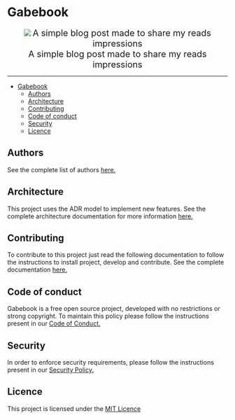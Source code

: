 # Gabebook

<div align="center">
  <img src="https://skills.thijs.gg/icons?i=html,css,js,ts,tailwindcss,vue,nuxt,vscode,github,markdown" />
  <span style="font-size:1.25rem;">A simple blog post made to share my reads impressions</span>
</div>

<div align="center">
  <span style="font-size:1.25rem;">A simple blog post made to share my reads impressions</span>
</div>

---

- [Gabebook](#gabebook)
  - [Authors](#authors)
  - [Architecture](#architecture)
  - [Contributing](#contributing)
  - [Code of conduct](#code-of-conduct)
  - [Security](#security)
  - [Licence](#licence)

## Authors

See the complete list of authors [here.](AUTHORS.md)

## Architecture

This project uses the ADR model to implement new features. See the complete architecture documentation for more information [here.](ARCHITECTURE.md)

## Contributing

To contribute to this project just read the following documentation to follow the instructions to install project, develop and contribute. See the complete documentation [here.](CONTRIBUTING.md)

## Code of conduct

Gabebook is a free open source project, developed with no restrictions or strong copyright. To maintain this policy please follow the instructions present in our [Code of Conduct.](CODE_OF_CONDUCT.md)

## Security

In order to enforce security requirements, please follow the instructions present in our [Security Policy.](SECURITY.md)

## Licence

This project is licensed under the [MIT Licence](LICENSE)
